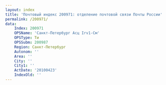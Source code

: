 ```yaml
---
layout: index
title: 'Почтовый индекс 200971: отделение почтовой связи Почты России'
permalink: /200971/
data:
    Index: 200971
    OPSName: 'Санкт-Петербург Асц Irv1-См'
    OPSType: Ти
    OPSSubm: 200987
    Region: Санкт-Петербург
    Autonom: ''
    Area: ''
    City: ''
    City1: ''
    ActDate: '20100423'
    IndexOld: ''
---
```

